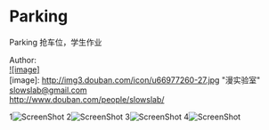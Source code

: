 Parking
=======
Parking 抢车位，学生作业

Author:  
[![image]](http://www.douban.com/people/slowslab/)  
[image]: http://img3.douban.com/icon/u66977260-27.jpg "漫实验室"  
<slowslab@gmail.com>  
<http://www.douban.com/people/slowslab/>


1![ScreenShot](https://raw.github.com/TonnyTao/Parking/master/ScreenShot/1.png )
2![ScreenShot](https://raw.github.com/TonnyTao/Parking/master/ScreenShot/2.png)
3![ScreenShot](https://raw.github.com/TonnyTao/Parking/master/ScreenShot/3.png)
4![ScreenShot](https://raw.github.com/TonnyTao/Parking/master/ScreenShot/4.png)

